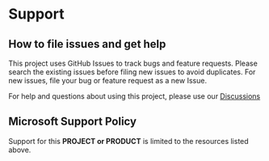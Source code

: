 # Support

## How to file issues and get help  

This project uses GitHub Issues to track bugs and feature requests. Please search the existing 
issues before filing new issues to avoid duplicates.  For new issues, file your bug or 
feature request as a new Issue.

For help and questions about using this project, please use our [Discussions](https://github.com/microsoft/codespace-features/discussions)

## Microsoft Support Policy  

Support for this **PROJECT or PRODUCT** is limited to the resources listed above.
